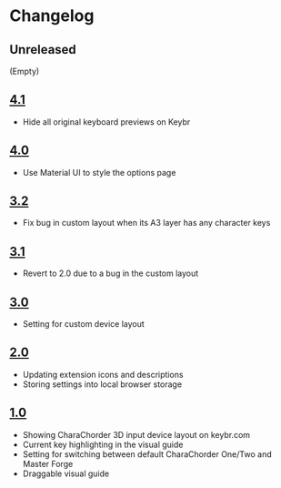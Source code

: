 # Changelog

## Unreleased

(Empty)

## [4.1](https://github.com/andy23512/keybr-cc-extension/releases/tag/4.1)

- Hide all original keyboard previews on Keybr

## [4.0](https://github.com/andy23512/keybr-cc-extension/releases/tag/4.0)

- Use Material UI to style the options page

## [3.2](https://github.com/andy23512/keybr-cc-extension/releases/tag/3.2)

- Fix bug in custom layout when its A3 layer has any character keys

## [3.1](https://github.com/andy23512/keybr-cc-extension/releases/tag/3.1)

- Revert to 2.0 due to a bug in the custom layout

## [3.0](https://github.com/andy23512/keybr-cc-extension/releases/tag/3.0)

- Setting for custom device layout

## [2.0](https://github.com/andy23512/keybr-cc-extension/releases/tag/2.0)

- Updating extension icons and descriptions
- Storing settings into local browser storage

## [1.0](https://github.com/andy23512/keybr-cc-extension/releases/tag/1.0)

- Showing CharaChorder 3D input device layout on keybr.com
- Current key highlighting in the visual guide
- Setting for switching between default CharaChorder One/Two and Master Forge
- Draggable visual guide
